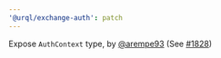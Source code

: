 ```yaml
---
'@urql/exchange-auth': patch
---
```


Expose `AuthContext` type, by [@arempe93](https://github.com/arempe93) (See [#1828](https://github.com/FormidableLabs/urql/pull/1828))
